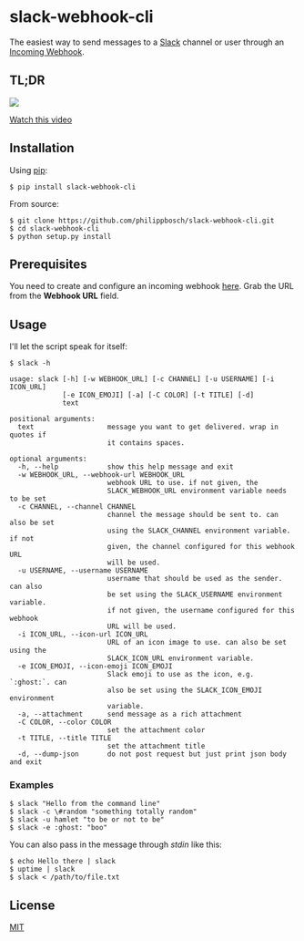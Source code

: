 slack-webhook-cli
=================

The easiest way to send messages to a [Slack](https://slack.com/) channel or
user through an [Incoming Webhook](https://api.slack.com/incoming-webhooks).

## TL;DR

![](http://c.pb.io/bg7n/Screen%20Shot%202015-06-18%20at%2010.25.37.png)

[Watch this video](https://vimeo.com/131061395)

## Installation

Using [pip](https://pip.pypa.io/):

```shell
$ pip install slack-webhook-cli
```

From source:

```shell
$ git clone https://github.com/philippbosch/slack-webhook-cli.git
$ cd slack-webhook-cli
$ python setup.py install
```


## Prerequisites

You need to create and configure an incoming webhook [here](https://my.slack.com/services/new/incoming-webhook/). Grab the URL from
the **Webhook URL** field.


## Usage

I'll let the script speak for itself:

```
$ slack -h

usage: slack [-h] [-w WEBHOOK_URL] [-c CHANNEL] [-u USERNAME] [-i ICON_URL]
             [-e ICON_EMOJI] [-a] [-C COLOR] [-t TITLE] [-d]
             text

positional arguments:
  text                  message you want to get delivered. wrap in quotes if
                        it contains spaces.

optional arguments:
  -h, --help            show this help message and exit
  -w WEBHOOK_URL, --webhook-url WEBHOOK_URL
                        webhook URL to use. if not given, the
                        SLACK_WEBHOOK_URL environment variable needs to be set
  -c CHANNEL, --channel CHANNEL
                        channel the message should be sent to. can also be set
                        using the SLACK_CHANNEL environment variable. if not
                        given, the channel configured for this webhook URL
                        will be used.
  -u USERNAME, --username USERNAME
                        username that should be used as the sender. can also
                        be set using the SLACK_USERNAME environment variable.
                        if not given, the username configured for this webhook
                        URL will be used.
  -i ICON_URL, --icon-url ICON_URL
                        URL of an icon image to use. can also be set using the
                        SLACK_ICON_URL environment variable.
  -e ICON_EMOJI, --icon-emoji ICON_EMOJI
                        Slack emoji to use as the icon, e.g. `:ghost:`. can
                        also be set using the SLACK_ICON_EMOJI environment
                        variable.
  -a, --attachment      send message as a rich attachment
  -C COLOR, --color COLOR
                        set the attachment color
  -t TITLE, --title TITLE
                        set the attachment title
  -d, --dump-json       do not post request but just print json body and exit
```

### Examples

```shell
$ slack "Hello from the command line"
$ slack -c \#random "something totally random"
$ slack -u hamlet "to be or not to be"
$ slack -e :ghost: "boo"
```

You can also pass in the message through _stdin_ like this:

```shell
$ echo Hello there | slack
$ uptime | slack
$ slack < /path/to/file.txt
```


## License

[MIT](http://philippbosch.mit-license.org/)
